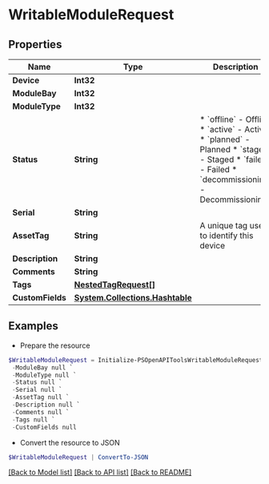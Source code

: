 # WritableModuleRequest
## Properties

Name | Type | Description | Notes
------------ | ------------- | ------------- | -------------
**Device** | **Int32** |  | 
**ModuleBay** | **Int32** |  | 
**ModuleType** | **Int32** |  | 
**Status** | **String** | * &#x60;offline&#x60; - Offline * &#x60;active&#x60; - Active * &#x60;planned&#x60; - Planned * &#x60;staged&#x60; - Staged * &#x60;failed&#x60; - Failed * &#x60;decommissioning&#x60; - Decommissioning | [optional] 
**Serial** | **String** |  | [optional] 
**AssetTag** | **String** | A unique tag used to identify this device | [optional] 
**Description** | **String** |  | [optional] 
**Comments** | **String** |  | [optional] 
**Tags** | [**NestedTagRequest[]**](NestedTagRequest.md) |  | [optional] 
**CustomFields** | [**System.Collections.Hashtable**](AnyType.md) |  | [optional] 

## Examples

- Prepare the resource
```powershell
$WritableModuleRequest = Initialize-PSOpenAPIToolsWritableModuleRequest  -Device null `
 -ModuleBay null `
 -ModuleType null `
 -Status null `
 -Serial null `
 -AssetTag null `
 -Description null `
 -Comments null `
 -Tags null `
 -CustomFields null
```

- Convert the resource to JSON
```powershell
$WritableModuleRequest | ConvertTo-JSON
```

[[Back to Model list]](../README.md#documentation-for-models) [[Back to API list]](../README.md#documentation-for-api-endpoints) [[Back to README]](../README.md)

